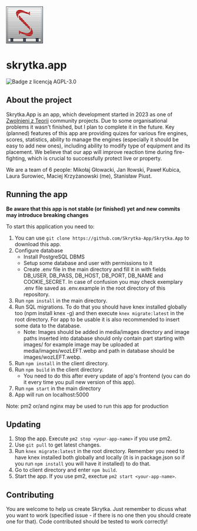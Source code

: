 ![Logo skrytki](skrytka-small.png)
# skrytka.app
![Badge z licencją AGPL-3.0](https://img.shields.io/badge/License-AGPL--3.0-9cf)

## About the project

Skrytka.App is an app, which development started in 2023 as one of [Zwolnieni z Teorii](https://zwolnienizteorii.pl/) community projects. Due to some organisational problems it wasn't finished, but I plan to complete it in the future. Key (planned) features of this app are providing quizes for various fire engines, scores, statistics, ability to manage the engines (especially it should be easy to add new ones), including ability to modify type of equipment and its placement. We believe that our app will improve reaction time during fire-fighting, which is crucial to successfully protect live or property.

We are a team of 6 people: Mikołaj Głowacki, Jan Iłowski, Paweł Kubica, Laura Surowiec, Maciej Krzyżanowski (me), Stanisław Piust.

## Running the app

**Be aware that this app is not stable (or finished) yet and new commits may introduce breaking changes**

To start this application you need to:

1. You can use `git clone https://github.com/Skrytka-App/Skrytka.App` to download this app.
2. Configure database
    - Install PostgreSQL DBMS
    - Setup some database and user with permissions to it
    - Create .env file in the main directory and fill it in with fields DB_USER, DB_PASS, DB_HOST, DB_PORT, DB_NAME and COOKIE_SECRET. In case of confusion you may check exemplary .env file saved as .env.example in the root directory of this repository.
3. Run `npm install` in the main directory.
4. Run SQL migrations. To do that you should have knex installed globally too (npm install knex -g) and then execute `knex migrate:latest` in the root directory. For app to be usable it is also recommended to insert some data to the database.
    - Note: Images should be added in media/images directory and image paths inserted into database should only contain part starting with images/ for example image may be uploaded at media/images/wozLEFT.webp and path in database should be images/wozLEFT.webp.
5. Run `npm install` in the client directory.
6. Run `npm build` in the client directory. 
    - You need to do this after every update of app's frontend (you can do it every time you pull new version of this app).
7. Run `npm start` in the main directory
8. App will run on localhost:5000

Note: pm2 or/and nginx may be used to run this app for production

## Updating

1. Stop the app. Execute `pm2 stop <your-app-name>` if you use pm2.
2. Use `git pull` to get latest changes.
3. Run `knex migrate:latest` in the root directory. Remember you need to have knex installed both globally and locally (it is in package.json so if you run `npm install` you will have it installed) to do that.
4. Go to client directory and enter `npm build`.
5. Start the app. If you use pm2, exectue `pm2 start <your-app-name>`.

## Contributing
You are welcome to help us create Skrytka. Just remember to dicuss what you want to work (specified issue - if there is no one then you should create one for that).
Code contributed should be tested to work correctly!
